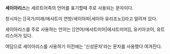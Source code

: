 **세이아리스**는 세르트어족의 언어를 표기할때 주로 사용되는 문자이다.

창시자는 [[국가/미래/에샤트미 연방/세이아파|세이아 유리조노]]라고 알려져 있다.

세이아리스를 주로 사용하는 언어는 [[언어/에샤트미어|에샤트미어]], 유키아코어, 유트리스어가 있다.

여담으로 세이아리스를 사용하기 이전에는 '신성문자'라는 문자를 사용했다 여겨진다.


